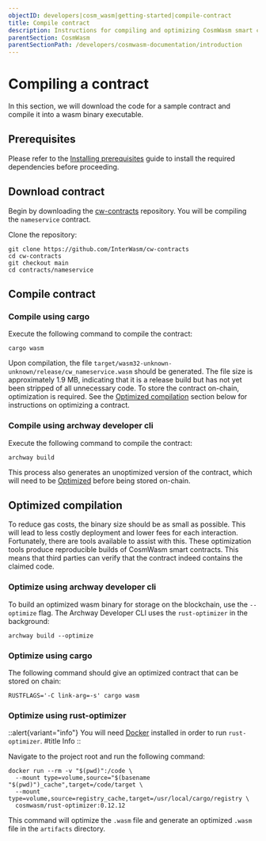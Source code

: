```yaml
---
objectID: developers|cosm_wasm|getting-started|compile-contract
title: Compile contract
description: Instructions for compiling and optimizing CosmWasm smart contracts
parentSection: CosmWasm
parentSectionPath: /developers/cosmwasm-documentation/introduction
---
```


# Compiling a contract

In this section, we will download the code for a sample contract and compile it into a wasm binary executable.

## Prerequisites

Please refer to the [Installing prerequisites](/developers/cosmwasm-documentation/getting-started/installing-prerequisites) guide to install the required dependencies before proceeding.

## Download contract

Begin by downloading the <a href="https://github.com/InterWasm/cw-contracts" target="_blank">cw-contracts</a> repository. You will be compiling the `nameservice` contract.

Clone the repository:

```shell
git clone https://github.com/InterWasm/cw-contracts
cd cw-contracts
git checkout main
cd contracts/nameservice
```

## Compile contract

### Compile using cargo

Execute the following command to compile the contract:

```shell
cargo wasm
```

Upon compilation, the file `target/wasm32-unknown-unknown/release/cw_nameservice.wasm` should be generated. The file size is approximately 1.9 MB, indicating that it is a release build but has not yet been stripped of all unnecessary code. To store the contract on-chain, optimization is required. See the [Optimized compilation](#optimized-compilation) section below for instructions on optimizing a contract.

### Compile using archway developer cli

Execute the following command to compile the contract:

```shell
archway build
```

This process also generates an unoptimized version of the contract, which will need to be [Optimized](#optimized-compilation) before being stored on-chain.

## Optimized compilation

To reduce gas costs, the binary size should be as small as possible. This will lead to less costly deployment and lower fees for each interaction. Fortunately, there are tools available to assist with this. These optimization tools produce reproducible builds of CosmWasm smart contracts. This means that third parties can verify that the contract indeed contains the claimed code.

### Optimize using archway developer cli

To build an optimized wasm binary for storage on the blockchain, use the `--optimize` flag. The Archway Developer CLI uses the `rust-optimizer` in the background:

```shell
archway build --optimize
```

### Optimize using cargo

The following command should give an optimized contract that can be stored on chain:

```shell
RUSTFLAGS='-C link-arg=-s' cargo wasm
```

### Optimize using rust-optimizer

::alert{variant="info"}
You will need [Docker](https://www.docker.com) installed in order to run `rust-optimizer`.
#title
Info
::

Navigate to the project root and run the following command:

```shell
docker run --rm -v "$(pwd)":/code \
  --mount type=volume,source="$(basename "$(pwd)")_cache",target=/code/target \
  --mount type=volume,source=registry_cache,target=/usr/local/cargo/registry \
  cosmwasm/rust-optimizer:0.12.12
```

This command will optimize the `.wasm` file and generate an optimized `.wasm` file in the `artifacts` directory.